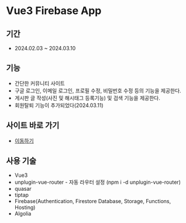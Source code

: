 # Vue3 Firebase App

## 기간 
- 2024.02.03 ~ 2024.03.10

## 기능
- 간단한 커뮤니티 사이트
- 구글 로그인, 이메일 로그인, 프로필 수정, 비밀번호 수정 등의 기능을 제공한다.
- 게시판 글 작성(사진 및 해시태그 등록기능) 및 검색 기능을 제공한다.
- 회원탈퇴 기능이 추가되었다(2024.03.11)

## 사이트 바로 가기
-  <a href="https://vue3-firebase-app-79156.firebaseapp.com/">이동하기 </a>

## 사용 기술
- Vue3
- unplugin-vue-router - 자동 라우터 설정 (npm i -d unplugin-vue-router)
- quasar
- tiptap
- Firebase(Authentication, Firestore Database, Storage, Functions, Hosting)
- Algolia
